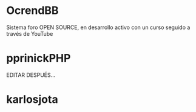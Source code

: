 # OcrendBB
Sistema foro OPEN SOURCE, en desarrollo activo con un curso seguido a través de YouTube
# pprinickPHP
EDITAR DESPUÉS...

# karlosjota	
